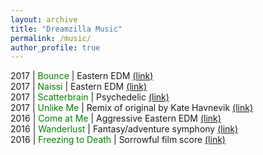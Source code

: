 ```yaml
---
layout: archive
title: "Dreamzilla Music"
permalink: /music/
author_profile: true
---
```


2017 | <font color="green">Bounce</font> | Eastern EDM <font color="blue"><a href="https://www.youtube.com/watch?v=n5HYg88dlno">(link)</a></font>  
2017 | <font color="green">Naissi</font> | Eastern EDM <font color="blue"><a href="https://www.youtube.com/watch?v=80c0wDLY1vk">(link)</a></font>  
2017 | <font color="green">Scatterbrain</font> | Psychedelic <font color="blue"><a href="https://www.youtube.com/watch?v=eLxMZ-22B7Q">(link)</a></font>  
2017 | <font color="green">Unlike Me</font> | Remix of original by Kate Havnevik <font color="blue"><a href="https://www.youtube.com/watch?v=Ce8Hv_vvWAA">(link)</a></font>  
2016 | <font color="green">Come at Me</font> | Aggressive Eastern EDM <font color="blue"><a href="https://www.youtube.com/watch?v=NKDDihHws7k">(link)</a></font>   
2016 | <font color="green">Wanderlust</font> | Fantasy/adventure symphony <font color="blue"><a href="https://www.youtube.com/watch?v=x5TGoqTT0lc">(link)</a></font>   
2016 | <font color="green">Freezing to Death</font> | Sorrowful film score <font color="blue"><a href="https://www.youtube.com/watch?v=YgMHxYDyuGQ">(link)</a></font>   
